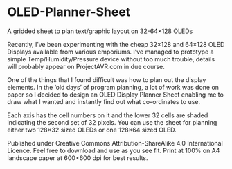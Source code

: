 # OLED-Planner-Sheet
A gridded sheet to plan text/graphic layout on 32-64×128 OLEDs

Recently, I’ve been experimenting with the cheap 32×128 and 64×128 OLED Displays available from various emporiums. I’ve managed to prototype a simple Temp/Humidity/Pressure device without too much trouble, details will probably appear on ProjectAVR.com in due course.

One of the things that I found difficult was how to plan out the display elements. In the ‘old days’ of program planning, a lot of work was done on paper so I decided to design an OLED Display Planner Sheet enabling me to draw what I wanted and instantly find out what co-ordinates to use.

Each axis has the cell numbers on it and the lower 32 cells are shaded indicating the second set of 32 pixels. You can use the sheet for planning either two 128×32 sized OLEDs or one 128×64 sized OLED.

Published under Creative Commons Attribution-ShareAlike 4.0 International Licence. Feel free to download and use as you see fit. Print at 100% on A4 landscape paper at 600×600 dpi for best results.
